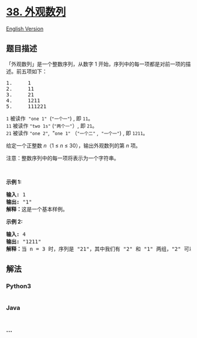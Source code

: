 # [38. 外观数列](https://leetcode-cn.com/problems/count-and-say)

[English Version](/solution/0000-0099/0038.Count%20and%20Say/README_EN.md)

## 题目描述
<!-- 这里写题目描述 -->
<p>「外观数列」是一个整数序列，从数字 1 开始，序列中的每一项都是对前一项的描述。前五项如下：</p>

<pre>1.     1
2.     11
3.     21
4.     1211
5.     111221
</pre>

<p><code>1</code>&nbsp;被读作&nbsp;&nbsp;<code>&quot;one 1&quot;</code>&nbsp;&nbsp;(<code>&quot;一个一&quot;</code>) , 即&nbsp;<code>11</code>。<br>
<code>11</code> 被读作&nbsp;<code>&quot;two 1s&quot;</code>&nbsp;(<code>&quot;两个一&quot;</code>）, 即&nbsp;<code>21</code>。<br>
<code>21</code> 被读作&nbsp;<code>&quot;one 2&quot;</code>, &nbsp;&quot;<code>one 1&quot;</code>&nbsp;（<code>&quot;一个二&quot;</code>&nbsp;,&nbsp;&nbsp;<code>&quot;一个一&quot;</code>)&nbsp;, 即&nbsp;<code>1211</code>。</p>

<p>给定一个正整数 <em>n</em>（1 &le;&nbsp;<em>n</em>&nbsp;&le; 30），输出外观数列的第 <em>n</em> 项。</p>

<p>注意：整数序列中的每一项将表示为一个字符串。</p>

<p>&nbsp;</p>

<p><strong>示例&nbsp;1:</strong></p>

<pre><strong>输入:</strong> 1
<strong>输出:</strong> &quot;1&quot;
<strong>解释：</strong>这是一个基本样例。</pre>

<p><strong>示例 2:</strong></p>

<pre><strong>输入:</strong> 4
<strong>输出:</strong> &quot;1211&quot;
<strong>解释：</strong>当 n = 3 时，序列是 &quot;21&quot;，其中我们有 &quot;2&quot; 和 &quot;1&quot; 两组，&quot;2&quot; 可以读作 &quot;12&quot;，也就是出现频次 = 1 而 值 = 2；类似 &quot;1&quot; 可以读作 &quot;11&quot;。所以答案是 &quot;12&quot; 和 &quot;11&quot; 组合在一起，也就是 &quot;1211&quot;。</pre>



## 解法
<!-- 这里可写通用的实现逻辑 -->


<!-- tabs:start -->

### **Python3**
<!-- 这里可写当前语言的特殊实现逻辑 -->

```python

```

### **Java**
<!-- 这里可写当前语言的特殊实现逻辑 -->

```java

```

### **...**
```

```

<!-- tabs:end -->